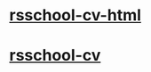 # [rsschool-cv-html](https://pachin-alexey.github.io/rsschool-cv/cv)
# [rsschool-cv](https://pachin-alexey.github.io/rsschool-cv/)
